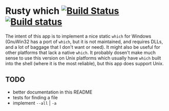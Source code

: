# Rusty which [![Build Status](https://travis-ci.org/plicease/rust-app-which.svg?branch=master)](http://travis-ci.org/plicease/rust-app-which) [![Build status](https://ci.appveyor.com/api/projects/status/inr7epn8aeb3bulx/branch/master?svg=true)](https://ci.appveyor.com/project/plicease/rust-app-which/branch/master)

The intent of this app is to implement a nice static `which` for Windows
(GnuWin32 has a port of `which`, but it is not maintained, and requires
DLLs, and a lot of baggage that I don't want or need). It might also be
useful for other platforms that lack a native `which`.  It probably
dosen't make much sense to use this version on Unix platforms which
usually have `which` built into the shell (where it is the most reliable),
but this app does support Unix.

## TODO

 - better documentation in this README
 - tests for finding a file
 - implement `--all` | `-a`
